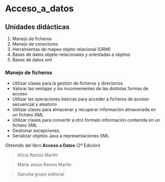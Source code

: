 # Acceso_a_datos

## Unidades didácticas
1. Manejo de ficheros
2. Manejo de conectores
3. Herramientas de mapeo objeto relacional (ORM)
4. Bases de datos objeto-relacionales y orientadas a objetos
5. Bases de datos xml

### Manejo de ficheros
- Utilizar clases para la gestión de ficheros y directorios
- Valorar las ventajas y los inconvenientes de las distintas formas de acceso
- Utilizar las operaciones básicas para acceder a ficheros de acceso secuencial y aleatorio
- Utilizar clases para almacenar y recuperar información almacenada en un fichero XML
- Utilizar clases para convertir a otro formato información contenida en un fichero XML
- Gestionar excepciones.
- Serializar objetos Java a representaciones XML

Obtenido del libro **Acceso a Datos** (2º Edición)

> Alicia Ramos Martín

> Maria Jesús Ramos Martín

> Garceta grupo editorial


